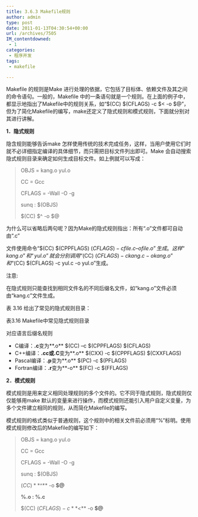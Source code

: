```yaml
---
title: 3.6.3 Makefile规则
author: admin
type: post
date: 2011-01-13T04:30:54+00:00
url: /archives/7505
IM_contentdowned:
 - 1
categories:
 - 程序开发
tags:
 - makefile

---
```

Makefile 的规则是Make 进行处理的依据，它包括了目标体、依赖文件及其之间的命令语句。一般的，Makefile 中的一条语句就是一个规则。在上面的例子中，都显示地指出了Makefile中的规则关系，如“$(CC) $(CFLAGS) -c $< -o $@”，但为了简化Makefile的编写，make还定义了隐式规则和模式规则，下面就分别对其进行讲解。

**1．隐式规则**

隐含规则能够告诉make 怎样使用传统的技术完成任务，这样，当用户使用它们时就不必详细指定编译的具体细节，而只需把目标文件列出即可。Make 会自动搜索隐式规则目录来确定如何生成目标文件。如上例就可以写成：

> OBJS = kang.o yul.o
>
> CC = Gcc
>
> CFLAGS = -Wall -O -g
>
> sunq : $(OBJS)
>
> $(CC) $^ -o $@

为什么可以省略后两句呢？因为Make的隐式规则指出：所有“.o”文件都可自动由“.c”

文件使用命令“$(CC) $(CPPFLAGS) $(CFLAGS) -c file.c –o file.o”生成。这样“kang.o”和“yul.o”就会分别调用“$(CC) $(CFLAGS) -c kang.c -o kang.o”和“$(CC) $(CFLAGS) -c yul.c -o yul.o”生成。

注意:

在隐式规则只能查找到相同文件名的不同后缀名文件，如“kang.o”文件必须由“kang.c”文件生成。

表 3.16 给出了常见的隐式规则目录：

表3.16 Makefile中常见隐式规则目录

对应语言后缀名规则

 * C编译：**.c**变为**.o** $(CC) –c $(CPPFLAGS) $(CFLAGS)
 * C++编译：**.cc****或****.C**变为**.o** $(CXX) -c $(CPPFLAGS) $(CXXFLAGS)
 * Pascal编译：**.p**变为**.o** $(PC) -c $(PFLAGS)
 * Fortran编译：**.r**变为**-o** $(FC) -c $(FFLAGS)

**2．模式规则**

模式规则是用来定义相同处理规则的多个文件的。它不同于隐式规则，隐式规则仅仅能够用make 默认的变量来进行操作，而模式规则还能引入用户自定义变量，为多个文件建立相同的规则，从而简化Makefile的编写。

模式规则的格式类似于普通规则，这个规则中的相关文件前必须用“%”标明。使用模式规则修改后的Makefile的编写如下：

> OBJS = kang.o yul.o
>
> CC = Gcc
>
> CFLAGS = -Wall -O -g
>
> sunq : $(OBJS)
>
> $(CC) **$^** -o **$@**
>
> **%.o : %.c**
>
> $(CC) $(CFLAGS) -c **$<** -o **$@**